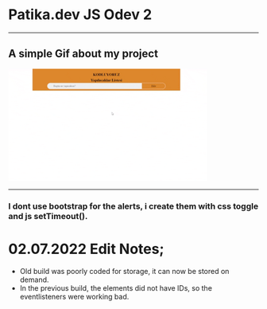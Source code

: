 <h1> Patika.dev JS Odev 2</h1>
<hr>
<h2> A simple Gif about my project</h2>

<img src="odev-2.gif" width="400px">
<hr>
<h3> I dont use bootstrap for the alerts, i create them with css toggle and js setTimeout(). </h3>

<h1> 02.07.2022 Edit Notes; </h1>
<ul>
    <li> Old build was poorly coded for storage, it can now be stored on demand.  </li>
    <li>In the previous build, the elements did not have IDs, so the eventlisteners were working bad. </li>
</ul>
